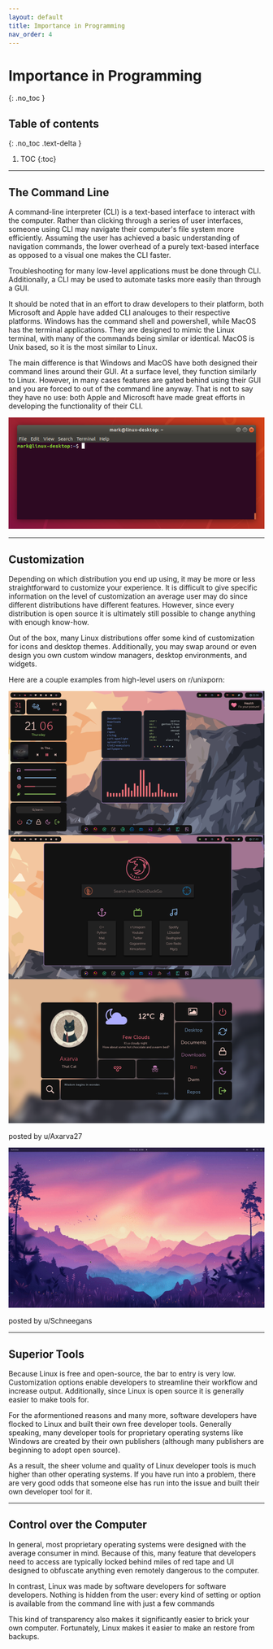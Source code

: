 ```yaml
---
layout: default
title: Importance in Programming
nav_order: 4
---
```


# Importance in Programming
{: .no_toc }

## Table of contents
{: .no_toc .text-delta }

1. TOC
{:toc}

---

## The Command Line

A command-line interpreter (CLI) is a text-based interface to interact with the computer. Rather than clicking through a series of user interfaces, someone using CLI may navigate their computer's file system more efficiently. Assuming the user has achieved a basic understanding of navigation commands, the lower overhead of a purely text-based interface as opposed to a visual one makes the CLI faster. 

Troubleshooting for many low-level applications must be done through CLI. Additionally, a CLI may be used to automate tasks more easily than through a GUI. 


It should be noted that in an effort to draw developers to their platform, both Microsoft and Apple have added CLI analouges to their respective platforms. Windows has the command shell and powershell, while MacOS has the terminal applications. They are designed to mimic the Linux terminal, with many of the commands being similar or identical. MacOS is Unix based, so it is the most similar to Linux. 

The main difference is that Windows and MacOS have both designed their command lines around their GUI. At a surface level, they function similarly to Linux. However, in many cases features are gated behind using their GUI and you are forced to out of the command line anyway. That is not to say they have no use: both Apple and Microsoft have made great efforts in developing the functionality of their CLI. 

![](../assets/terminal.png)

---

## Customization

Depending on which distribution you end up using, it may be more or less straightforward to customize your experience. It is difficult to give specific information on the level of customization an average user may do since different distributions have different features. However, since every distribution is open source it is ultimately still possible to change anything with enough know-how.

Out of the box, many Linux distributions offer some kind of customization for icons and desktop themes. Additionally, you may swap around or even design you own custom window managers, desktop environments, and widgets. 

Here are a couple examples from high-level users on r/unixporn:


![](../assets/Axarva27.png)

posted by u/Axarva27


![](../assets/Schneegans.gif)

posted by u/Schneegans

---

## Superior Tools

Because Linux is free and open-source, the bar to entry is very low. Customization options enable developers to streamline their workflow and increase output. Additionally, since Linux is open source it is generally easier to make tools for.

For the aformentioned reasons and many more, software developers have flocked to Linux and built their own free developer tools. Generally speaking, many developer tools for proprietary operating systems like Windows are created by their own publishers (although many publishers are beginning to adopt open source). 

As a result, the sheer volume and quality of Linux developer tools is much higher than other operating systems. If you have run into a problem, there are very good odds that someone else has run into the issue and built their own developer tool for it. 

---

## Control over the Computer

In general, most proprietary operating systems were designed with the average consumer in mind. Because of this, many feature that developers need to access are typically locked behind miles of red tape and UI designed to obfuscate anything even remotely dangerous to the computer. 

In contrast, Linux was made by software developers for software developers. Nothing is hidden from the user: every kind of setting or option is available from the command line with just a few commands

This kind of transparency also makes it significantly easier to brick your own computer. Fortunately, Linux makes it easier to make an restore from backups.  

